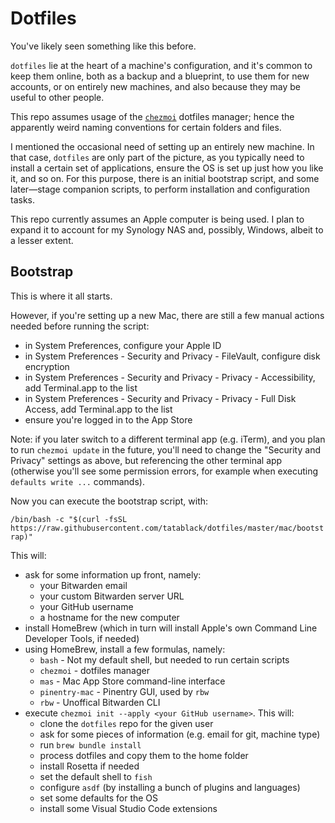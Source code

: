 # Dotfiles
You've likely seen something like this before.

`dotfiles` lie at the heart of a machine's configuration, and it's common to keep them online, both as a backup and a blueprint, to use them for new accounts, or on entirely new machines, and also because they may be useful to other people.

This repo assumes usage of the [`chezmoi`](https://www.chezmoi.io/) dotfiles manager; hence the apparently weird naming conventions for certain folders and files.

I mentioned the occasional need of setting up an entirely new machine. In that case, `dotfiles` are only part of the picture, as you typically need to install a certain set of applications, ensure the OS is set up just how you like it, and so on. For this purpose, there is an initial bootstrap script, and some later—stage companion scripts, to perform installation and configuration tasks.

This repo currently assumes an Apple computer is being used. I plan to expand it to account for my Synology NAS and, possibly, Windows, albeit to a lesser extent.

## Bootstrap
This is where it all starts.

However, if you're setting up a new Mac, there are still a few manual actions needed before running the script:

- in System Preferences, configure your Apple ID
- in System Preferences - Security and Privacy - FileVault, configure disk encryption
- in System Preferences - Security and Privacy - Privacy - Accessibility, add Terminal.app to the list 
- in System Preferences - Security and Privacy - Privacy - Full Disk Access, add Terminal.app to the list 
- ensure you're logged in to the App Store

Note: if you later switch to a different terminal app (e.g. iTerm), and you plan to run `chezmoi update` in the future, you'll need to change the "Security and Privacy" settings as above, but referencing the other terminal app (otherwise you'll see some permission errors, for example when executing `defaults write ...` commands). 

Now you can execute the bootstrap script, with:

```/bin/bash -c "$(curl -fsSL https://raw.githubusercontent.com/tatablack/dotfiles/master/mac/bootstrap)"```

This will:
- ask for some information up front, namely:
	- your Bitwarden email
	- your custom Bitwarden server URL
    - your GitHub username
    - a hostname for the new computer
- install HomeBrew (which in turn will install Apple's own Command Line Developer Tools, if needed)
- using HomeBrew, install a few formulas, namely:
    - `bash` - Not my default shell, but needed to run certain scripts
    - `chezmoi` - dotfiles manager
    - `mas` - Mac App Store command-line interface
    - `pinentry-mac` - Pinentry GUI, used by `rbw`
    - `rbw` - Unoffical Bitwarden CLI
- execute `chezmoi init --apply <your GitHub username>`. This will:
	- clone the `dotfiles` repo for the given user
	- ask for some pieces of information (e.g. email for git, machine type)
	- run `brew bundle install`
	- process dotfiles and copy them to the home folder
	- install Rosetta if needed
    - set the default shell to `fish`
    - configure `asdf` (by installing a bunch of plugins and languages)
	- set some defaults for the OS
	- install some Visual Studio Code extensions
